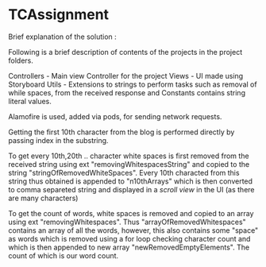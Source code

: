 # TCAssignment

Brief explanation of the solution : 

Following is a brief description of contents of the projects in the project folders.

Controllers - Main view Controller for the project
Views - UI made using Storyboard
Utils - Extensions to strings to perform tasks such as removal of while spaces, from the received response and Constants contains string literal values.

Alamofire is used, added via pods, for sending network requests.

Getting the first 10th character from the blog is performed directly by passing index in the substring.

To get every 10th,20th .. character white spaces is first removed from the received string using ext "removingWhitespacesString" and copied to the string "stringOfRemovedWhiteSpaces".  Every 10th characted from this string thus obtained is appended to "n10thArrays" which is then converted to comma separeted string and displayed in a *scroll view* in the UI (as there are many characters)

To get the count of words, white spaces is removed and copied to an array using ext "removingWhitespaces". Thus "arrayOfRemovedWhitespaces" contains an array of all the words, however, this also contains some "space" as words which is removed using a for loop checking character count and which is then appended to new array "newRemovedEmptyElements". The count of which is our word count.

